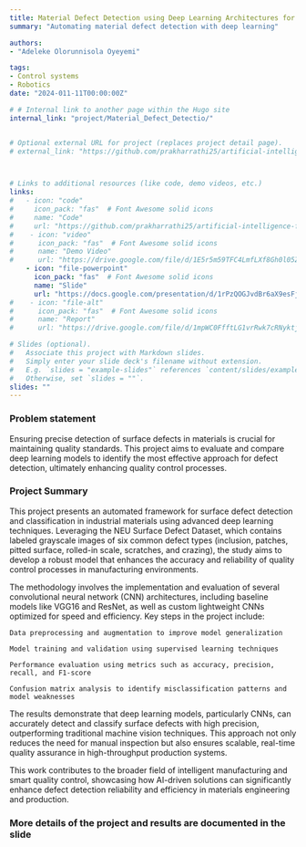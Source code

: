 ```yaml
---
title: Material Defect Detection using Deep Learning Architectures for Quality Control
summary: "Automating material defect detection with deep learning"

authors: 
- "Adeleke Olorunnisola Oyeyemi"

tags:
- Control systems
- Robotics
date: "2024-011-11T00:00:00Z"

# # Internal link to another page within the Hugo site
internal_link: "project/Material_Defect_Detectio/"


# Optional external URL for project (replaces project detail page).
# external_link: "https://github.com/prakharrathi25/artificial-intelligence-for-trading"



# Links to additional resources (like code, demo videos, etc.)
links:
#   - icon: "code"
#     icon_pack: "fas"  # Font Awesome solid icons
#     name: "Code"
#     url: "https://github.com/prakharrathi25/artificial-intelligence-for-trading"##
#    - icon: "video"
#      icon_pack: "fas"  # Font Awesome solid icons
#      name: "Demo Video"
#      url: "https://drive.google.com/file/d/1E5r5m59TFC4LmfLXf8Gh0l05ZjntU4Tj/view?usp=sharing"
    - icon: "file-powerpoint"
      icon_pack: "fas"  # Font Awesome solid icons
      name: "Slide"
      url: "https://docs.google.com/presentation/d/1rPzQOGJvdBr6aX9esFjXXB6_AaBHRJsajzDkEvIMhiw/edit?usp=sharing"
#    - icon: "file-alt"
#      icon_pack: "fas"  # Font Awesome solid icons
#      name: "Report"
#      url: "https://drive.google.com/file/d/1mpWC0FfftLG1vrRwk7cRNyktjSL1tZR9/view?usp=sharing"

# Slides (optional).
#   Associate this project with Markdown slides.
#   Simply enter your slide deck's filename without extension.
#   E.g. `slides = "example-slides"` references `content/slides/example-slides.md`.
#   Otherwise, set `slides = ""`.
slides: ""
---
```


### Problem statement
Ensuring precise detection of surface defects in materials is crucial for maintaining quality standards. This project aims to evaluate and compare deep learning models to identify the most effective approach for defect detection, ultimately enhancing quality control processes.

### Project Summary
This project presents an automated framework for surface defect detection and classification in industrial materials using advanced deep learning techniques. Leveraging the NEU Surface Defect Dataset, which contains labeled grayscale images of six common defect types (inclusion, patches, pitted surface, rolled-in scale, scratches, and crazing), the study aims to develop a robust model that enhances the accuracy and reliability of quality control processes in manufacturing environments.

The methodology involves the implementation and evaluation of several convolutional neural network (CNN) architectures, including baseline models like VGG16 and ResNet, as well as custom lightweight CNNs optimized for speed and efficiency. Key steps in the project include:

    Data preprocessing and augmentation to improve model generalization

    Model training and validation using supervised learning techniques

    Performance evaluation using metrics such as accuracy, precision, recall, and F1-score

    Confusion matrix analysis to identify misclassification patterns and model weaknesses

The results demonstrate that deep learning models, particularly CNNs, can accurately detect and classify surface defects with high precision, outperforming traditional machine vision techniques. This approach not only reduces the need for manual inspection but also ensures scalable, real-time quality assurance in high-throughput production systems.

This work contributes to the broader field of intelligent manufacturing and smart quality control, showcasing how AI-driven solutions can significantly enhance defect detection reliability and efficiency in materials engineering and production.

### More details of the project and results are documented in the slide